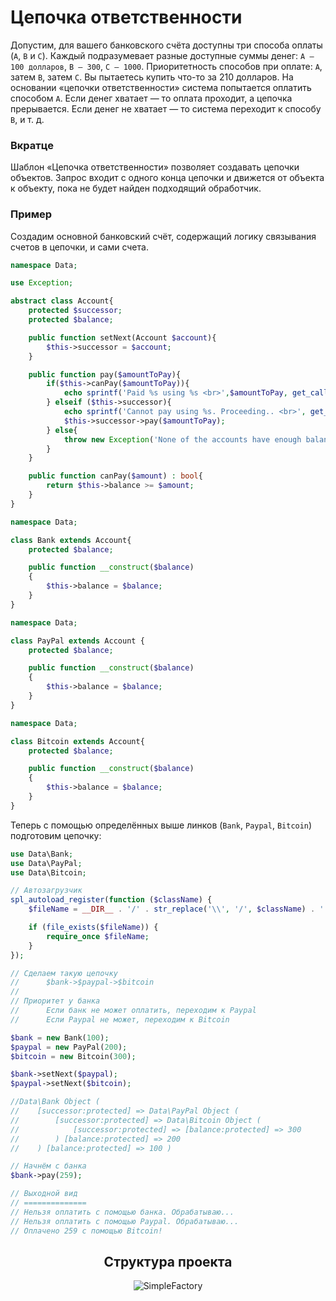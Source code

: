 # Цепочка ответственности
Допустим, для вашего банковского счёта доступны три способа оплаты (`A`, `B` и `C`). Каждый подразумевает разные доступные суммы денег: `A — 100 долларов`, `B — 300`, `C — 1000`. Приоритетность способов при оплате: `А`, затем `В`, затем `С`. Вы пытаетесь купить что-то за 210 долларов. На основании «цепочки ответственности» система попытается оплатить способом `А`. Если денег хватает — то оплата проходит, а цепочка прерывается. Если денег не хватает — то система переходит к способу `В`, и т. д.
<h3><strong>Вкратце</strong></h3>
Шаблон «Цепочка ответственности» позволяет создавать цепочки объектов. Запрос входит с одного конца цепочки и движется от объекта к объекту, пока не будет найден подходящий обработчик.

<h3><strong>Пример</strong></h3>

Создадим основной банковский счёт, содержащий логику связывания счетов в цепочки, и сами счета.

```php
namespace Data;

use Exception;

abstract class Account{
    protected $successor;
    protected $balance;

    public function setNext(Account $account){
        $this->successor = $account;
    }

    public function pay($amountToPay){
        if($this->canPay($amountToPay)){
            echo sprintf('Paid %s using %s <br>',$amountToPay, get_called_class());
        } elseif ($this->successor){
            echo sprintf('Cannot pay using %s. Proceeding.. <br>', get_called_class());
            $this->successor->pay($amountToPay);
        } else{
            throw new Exception('None of the accounts have enough balance');
        }
    }

    public function canPay($amount) : bool{
        return $this->balance >= $amount;
    }
}
```

```php
namespace Data;

class Bank extends Account{
    protected $balance;

    public function __construct($balance)
    {
        $this->balance = $balance;
    }
}
```

```php
namespace Data;

class PayPal extends Account {
    protected $balance;

    public function __construct($balance)
    {
        $this->balance = $balance;
    }
}
```

```php
namespace Data;

class Bitcoin extends Account{
    protected $balance;

    public function __construct($balance)
    {
        $this->balance = $balance;
    }
}
```

Теперь с помощью определённых выше линков (`Bank`, `Paypal`, `Bitcoin`) подготовим цепочку:

```php
use Data\Bank;
use Data\PayPal;
use Data\Bitcoin;

// Автозагрузчик
spl_autoload_register(function ($className) {
    $fileName = __DIR__ . '/' . str_replace('\\', '/', $className) . '.php';

    if (file_exists($fileName)) {
        require_once $fileName;
    }
});

// Сделаем такую цепочку
//      $bank->$paypal->$bitcoin
//
// Приоритет у банка
//      Если банк не может оплатить, переходим к Paypal
//      Если Paypal не может, переходим к Bitcoin

$bank = new Bank(100);
$paypal = new PayPal(200);
$bitcoin = new Bitcoin(300);

$bank->setNext($paypal);
$paypal->setNext($bitcoin);

//Data\Bank Object (
//    [successor:protected] => Data\PayPal Object (
//        [successor:protected] => Data\Bitcoin Object (
//            [successor:protected] => [balance:protected] => 300
//        ) [balance:protected] => 200
//    ) [balance:protected] => 100 )

// Начнём с банка
$bank->pay(259);

// Выходной вид
// ==============
// Нельзя оплатить с помощью банка. Обрабатываю...
// Нельзя оплатить с помощью Paypal. Обрабатываю...
// Оплачено 259 с помощью Bitcoin!
```

<div align="center">
    <h2> Структура проекта </h2>
    <img src="https://sun9-65.userapi.com/impg/dpAgvrzYaXneMlt_v7MqzbBaV8tkPJu-Oox9mw/M0gfeICmcyE.jpg?size=689x450&quality=96&sign=8c46bb9a5179bcdd561977c7964abf56&type=album" alt="SimpleFactory">
</div>